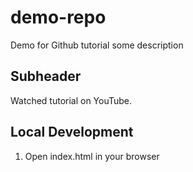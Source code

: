 # demo-repo
Demo for Github tutorial
some description

## Subheader

Watched tutorial on YouTube.

## Local Development

1. Open index.html in your browser